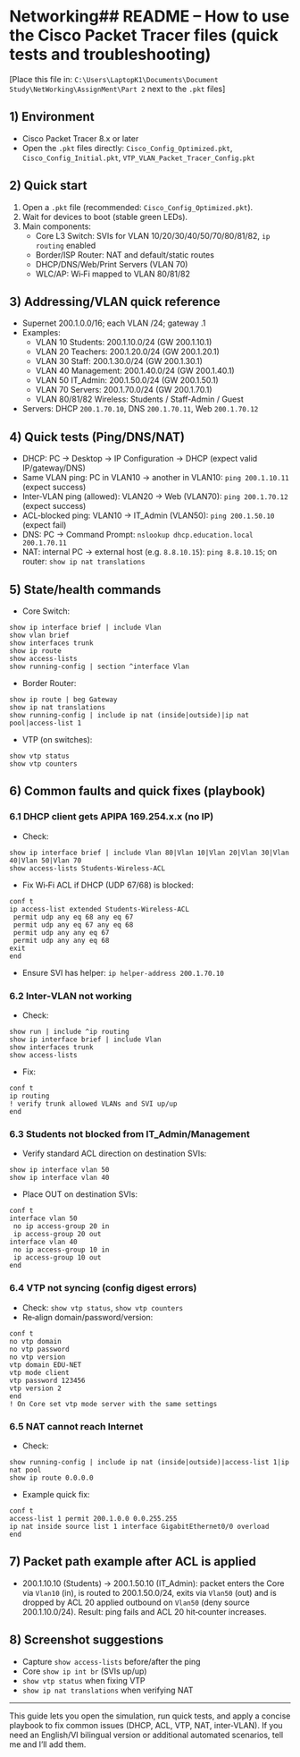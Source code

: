 # Networking## README – How to use the Cisco Packet Tracer files (quick tests and troubleshooting)

[Place this file in: `C:\Users\LaptopK1\Documents\Document Study\NetWorking\AssignMent\Part 2` next to the `.pkt` files]

## 1) Environment
- Cisco Packet Tracer 8.x or later
- Open the `.pkt` files directly: `Cisco_Config_Optimized.pkt`, `Cisco_Config_Initial.pkt`, `VTP_VLAN_Packet_Tracer_Config.pkt`

## 2) Quick start
1. Open a `.pkt` file (recommended: `Cisco_Config_Optimized.pkt`).
2. Wait for devices to boot (stable green LEDs).
3. Main components:
   - Core L3 Switch: SVIs for VLAN 10/20/30/40/50/70/80/81/82, `ip routing` enabled
   - Border/ISP Router: NAT and default/static routes
   - DHCP/DNS/Web/Print Servers (VLAN 70)
   - WLC/AP: Wi‑Fi mapped to VLAN 80/81/82

## 3) Addressing/VLAN quick reference
- Supernet 200.1.0.0/16; each VLAN /24; gateway .1
- Examples:
  - VLAN 10 Students: 200.1.10.0/24 (GW 200.1.10.1)
  - VLAN 20 Teachers: 200.1.20.0/24 (GW 200.1.20.1)
  - VLAN 30 Staff: 200.1.30.0/24 (GW 200.1.30.1)
  - VLAN 40 Management: 200.1.40.0/24 (GW 200.1.40.1)
  - VLAN 50 IT_Admin: 200.1.50.0/24 (GW 200.1.50.1)
  - VLAN 70 Servers: 200.1.70.0/24 (GW 200.1.70.1)
  - VLAN 80/81/82 Wireless: Students / Staff-Admin / Guest
- Servers: DHCP `200.1.70.10`, DNS `200.1.70.11`, Web `200.1.70.12`

## 4) Quick tests (Ping/DNS/NAT)
- DHCP: PC → Desktop → IP Configuration → DHCP (expect valid IP/gateway/DNS)
- Same VLAN ping: PC in VLAN10 → another in VLAN10: `ping 200.1.10.11` (expect success)
- Inter‑VLAN ping (allowed): VLAN20 → Web (VLAN70): `ping 200.1.70.12` (expect success)
- ACL‑blocked ping: VLAN10 → IT_Admin (VLAN50): `ping 200.1.50.10` (expect fail)
- DNS: PC → Command Prompt: `nslookup dhcp.education.local 200.1.70.11`
- NAT: internal PC → external host (e.g. `8.8.10.15`): `ping 8.8.10.15`; on router: `show ip nat translations`

## 5) State/health commands
- Core Switch:
```
show ip interface brief | include Vlan
show vlan brief
show interfaces trunk
show ip route
show access-lists
show running-config | section ^interface Vlan
```
- Border Router:
```
show ip route | beg Gateway
show ip nat translations
show running-config | include ip nat (inside|outside)|ip nat pool|access-list 1
```
- VTP (on switches):
```
show vtp status
show vtp counters
```

## 6) Common faults and quick fixes (playbook)
### 6.1 DHCP client gets APIPA 169.254.x.x (no IP)
- Check:
```
show ip interface brief | include Vlan 80|Vlan 10|Vlan 20|Vlan 30|Vlan 40|Vlan 50|Vlan 70
show access-lists Students-Wireless-ACL
```
- Fix Wi‑Fi ACL if DHCP (UDP 67/68) is blocked:
```
conf t
ip access-list extended Students-Wireless-ACL
 permit udp any eq 68 any eq 67
 permit udp any eq 67 any eq 68
 permit udp any any eq 67
 permit udp any any eq 68
exit
end
```
- Ensure SVI has helper: `ip helper-address 200.1.70.10`

### 6.2 Inter‑VLAN not working
- Check:
```
show run | include ^ip routing
show ip interface brief | include Vlan
show interfaces trunk
show access-lists
```
- Fix:
```
conf t
ip routing
! verify trunk allowed VLANs and SVI up/up
end
```

### 6.3 Students not blocked from IT_Admin/Management
- Verify standard ACL direction on destination SVIs:
```
show ip interface vlan 50
show ip interface vlan 40
```
- Place OUT on destination SVIs:
```
conf t
interface vlan 50
 no ip access-group 20 in
 ip access-group 20 out
interface vlan 40
 no ip access-group 10 in
 ip access-group 10 out
end
```

### 6.4 VTP not syncing (config digest errors)
- Check: `show vtp status`, `show vtp counters`
- Re‑align domain/password/version:
```
conf t
no vtp domain
no vtp password
no vtp version
vtp domain EDU-NET
vtp mode client
vtp password 123456
vtp version 2
end
! On Core set vtp mode server with the same settings
```

### 6.5 NAT cannot reach Internet
- Check:
```
show running-config | include ip nat (inside|outside)|access-list 1|ip nat pool
show ip route 0.0.0.0
```
- Example quick fix:
```
conf t
access-list 1 permit 200.1.0.0 0.0.255.255
ip nat inside source list 1 interface GigabitEthernet0/0 overload
end
```

## 7) Packet path example after ACL is applied
- 200.1.10.10 (Students) → 200.1.50.10 (IT_Admin): packet enters the Core via `Vlan10` (in), is routed to 200.1.50.0/24, exits via `Vlan50` (out) and is dropped by ACL 20 applied outbound on `Vlan50` (deny source 200.1.10.0/24). Result: ping fails and ACL 20 hit‑counter increases.

## 8) Screenshot suggestions
- Capture `show access-lists` before/after the ping
- Core `show ip int br` (SVIs up/up)
- `show vtp status` when fixing VTP
- `show ip nat translations` when verifying NAT

---
This guide lets you open the simulation, run quick tests, and apply a concise playbook to fix common issues (DHCP, ACL, VTP, NAT, inter‑VLAN). If you need an English/VI bilingual version or additional automated scenarios, tell me and I’ll add them.
